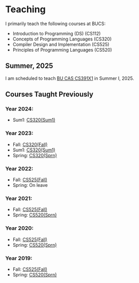 # Teaching

I primarily teach the following courses at BUCS:

* Introduction to Programming (DS) (CS112)
* Concepts of Programming Languages (CS320)
* Compiler Design and Implementation (CS525)
* Principles of Programming Languages (CS520)

## Summer, 2025

I am scheduled to teach [BU CAS CS391X1](./CS391/2025Sum1/.)
in Summer I, 2025.

## Courses Taught Previously

### Year 2024:
* Sum1: [CS320(Sum1)](./CS320/2024Sum1/.)

### Year 2023:
* Fall: [CS320(Fall)](./CS320/2023Fall/.)
* Sum1: [CS320(Sum1)](./CS320/2023Sum1/.)
* Spring: [CS320(Sprn)](./CS320/2023Sprn/.)

### Year 2022:
* Fall: [CS525(Fall)](./CS525/2022Fall/.)
* Spring: On leave

### Year 2021:
* Fall: [CS525(Fall)](./CS525/2021Fall/.)
* Spring: [CS520(Sprn)](./CS520/2021Sprn/.)

### Year 2020:
* Fall: [CS525(Fall)](./CS525/2020Fall/.)
* Spring: [CS520(Sprn)](./CS520/2020Sprn/.)

### Year 2019:
* Fall: [CS525(Fall)](./CS525/2019Fall/.)
* Spring: [CS520(Sprn)](./CS520/2019Sprn/.)
